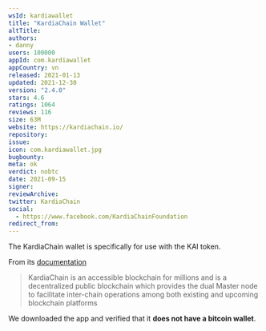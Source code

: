 ```yaml
---
wsId: kardiawallet
title: "KardiaChain Wallet"
altTitle: 
authors:
- danny
users: 100000
appId: com.kardiawallet
appCountry: vn
released: 2021-01-13
updated: 2021-12-30
version: "2.4.0"
stars: 4.6
ratings: 1064
reviews: 116
size: 63M
website: https://kardiachain.io/
repository: 
issue: 
icon: com.kardiawallet.jpg
bugbounty: 
meta: ok
verdict: nobtc
date: 2021-09-15
signer: 
reviewArchive:
twitter: KardiaChain
social:
  - https://www.facebook.com/KardiaChainFoundation
redirect_from:
---
```


The KardiaChain wallet is specifically for use with the KAI token. 

From its [documentation](https://docs.kardiachain.io/docs/)

>KardiaChain is an accessible blockchain for millions and is a decentralized public blockchain which provides the dual Master node to facilitate inter-chain operations among both existing and upcoming blockchain platforms

We downloaded the app and verified that it **does not have a bitcoin wallet**. 

